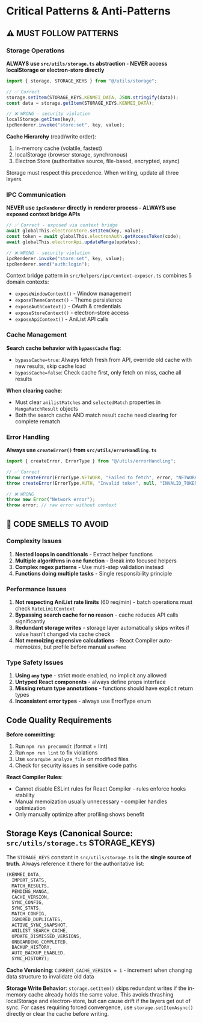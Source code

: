 # Critical Patterns & Anti-Patterns

## ⚠️ MUST FOLLOW PATTERNS

### Storage Operations

**ALWAYS use `src/utils/storage.ts` abstraction - NEVER access localStorage or electron-store directly**

```typescript
import { storage, STORAGE_KEYS } from "@/utils/storage";

// ✅ Correct
storage.setItem(STORAGE_KEYS.KENMEI_DATA, JSON.stringify(data));
const data = storage.getItem(STORAGE_KEYS.KENMEI_DATA);

// ❌ WRONG - security violation
localStorage.getItem(key);
ipcRenderer.invoke("store:set", key, value);
```

**Cache Hierarchy** (read/write order):

1. In-memory cache (volatile, fastest)
2. localStorage (browser storage, synchronous)
3. Electron Store (authoritative source, file-based, encrypted, async)

Storage must respect this precedence. When writing, update all three layers.

### IPC Communication

**NEVER use `ipcRenderer` directly in renderer process - ALWAYS use exposed context bridge APIs**

```typescript
// ✅ Correct - exposed via context bridge
await globalThis.electronStore.setItem(key, value);
const token = await globalThis.electronAuth.getAccessToken(code);
await globalThis.electronApi.updateManga(updates);

// ❌ WRONG - security violation
ipcRenderer.invoke("store:set", key, value);
ipcRenderer.send("auth:login");
```

Context bridge pattern in `src/helpers/ipc/context-exposer.ts` combines 5 domain contexts:

- `exposeWindowContext()` - Window management
- `exposeThemeContext()` - Theme persistence
- `exposeAuthContext()` - OAuth & credentials
- `exposeStoreContext()` - electron-store access
- `exposeApiContext()` - AniList API calls

### Cache Management

**Search cache behavior with `bypassCache` flag**:

- `bypassCache=true`: Always fetch fresh from API, override old cache with new results, skip cache load
- `bypassCache=false`: Check cache first, only fetch on miss, cache all results

**When clearing cache**:

- Must clear `anilistMatches` and `selectedMatch` properties in `MangaMatchResult` objects
- Both the search cache AND match result cache need clearing for complete rematch

### Error Handling

**Always use `createError()` from `src/utils/errorHandling.ts`**

```typescript
import { createError, ErrorType } from "@/utils/errorHandling";

// ✅ Correct
throw createError(ErrorType.NETWORK, "Failed to fetch", error, "NETWORK_UNAVAILABLE");
throw createError(ErrorType.AUTH, "Invalid token", null, "INVALID_TOKEN");

// ❌ WRONG
throw new Error("Network error");
throw error; // raw error without context
```

## 🔴 CODE SMELLS TO AVOID

### Complexity Issues

1. **Nested loops in conditionals** - Extract helper functions
2. **Multiple algorithms in one function** - Break into focused helpers
3. **Complex regex patterns** - Use multi-step validation instead
4. **Functions doing multiple tasks** - Single responsibility principle

### Performance Issues

1. **Not respecting AniList rate limits** (60 req/min) - batch operations must check `RateLimitContext`
2. **Bypassing search cache for no reason** - cache reduces API calls significantly
3. **Redundant storage writes** - storage layer automatically skips writes if value hasn't changed via cache check
4. **Not memoizing expensive calculations** - React Compiler auto-memoizes, but profile before manual `useMemo`

### Type Safety Issues

1. **Using `any` type** - strict mode enabled, no implicit any allowed
2. **Untyped React components** - always define props interface
3. **Missing return type annotations** - functions should have explicit return types
4. **Inconsistent error types** - always use ErrorType enum

## Code Quality Requirements

**Before committing**:

1. Run `npm run precommit` (format + lint)
2. Run `npm run lint` to fix violations
3. Use `sonarqube_analyze_file` on modified files
4. Check for security issues in sensitive code paths

**React Compiler Rules**:

- Cannot disable ESLint rules for React Compiler - rules enforce hooks stability
- Manual memoization usually unnecessary - compiler handles optimization
- Only manually optimize after profiling shows benefit

## Storage Keys (Canonical Source: `src/utils/storage.ts` STORAGE_KEYS)

The `STORAGE_KEYS` constant in `src/utils/storage.ts` is the **single source of truth**. Always reference it there for the authoritative list:

```typescript
(KENMEI_DATA,
  IMPORT_STATS,
  MATCH_RESULTS,
  PENDING_MANGA,
  CACHE_VERSION,
  SYNC_CONFIG,
  SYNC_STATS,
  MATCH_CONFIG,
  IGNORED_DUPLICATES,
  ACTIVE_SYNC_SNAPSHOT,
  ANILIST_SEARCH_CACHE,
  UPDATE_DISMISSED_VERSIONS,
  ONBOARDING_COMPLETED,
  BACKUP_HISTORY,
  AUTO_BACKUP_ENABLED,
  SYNC_HISTORY);
```

**Cache Versioning**: `CURRENT_CACHE_VERSION = 1` - increment when changing data structure to invalidate old data

**Storage Write Behavior**: `storage.setItem()` skips redundant writes if the in-memory cache already holds the same value. This avoids thrashing localStorage and electron-store, but can cause drift if the layers get out of sync. For cases requiring forced convergence, use `storage.setItemAsync()` directly or clear the cache before writing.
